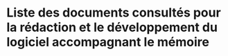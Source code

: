 # Liste des documents consultés pour la rédaction et le développement du logiciel accompagnant le mémoire























